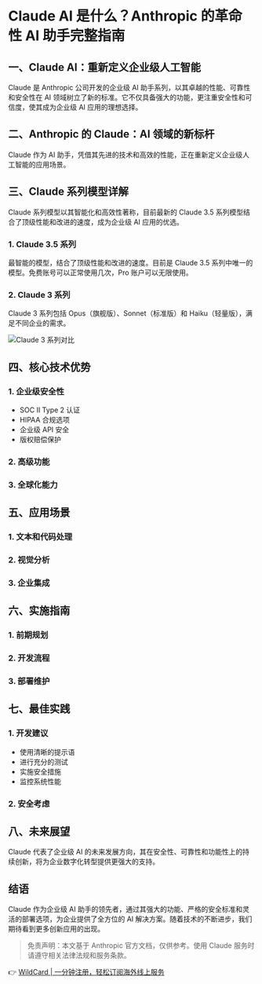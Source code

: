 # Claude AI 是什么？Anthropic 的革命性 AI 助手完整指南

## 一、Claude AI：重新定义企业级人工智能

Claude 是 Anthropic 公司开发的企业级 AI 助手系列，以其卓越的性能、可靠性和安全性在 AI 领域树立了新的标准。它不仅具备强大的功能，更注重安全性和可信度，使其成为企业级 AI 应用的理想选择。

## 二、Anthropic 的 Claude：AI 领域的新标杆

Claude 作为 AI 助手，凭借其先进的技术和高效的性能，正在重新定义企业级人工智能的应用场景。

## 三、Claude 系列模型详解

Claude 系列模型以其智能化和高效性著称，目前最新的 Claude 3.5 系列模型结合了顶级性能和改进的速度，成为企业级 AI 应用的优选。

### 1. Claude 3.5 系列

最智能的模型，结合了顶级性能和改进的速度。目前是 Claude 3.5 系列中唯一的模型。免费账号可以正常使用几次，Pro 账户可以无限使用。



### 2. Claude 3 系列

Claude 3 系列包括 Opus（旗舰版）、Sonnet（标准版）和 Haiku（轻量版），满足不同企业的需求。

![Claude 3 系列对比](https://bbtdd.com/img/956781665516329.webp)

## 四、核心技术优势

### 1. 企业级安全性

- SOC II Type 2 认证
- HIPAA 合规选项
- 企业级 API 安全
- 版权赔偿保护

### 2. 高级功能

### 3. 全球化能力

## 五、应用场景

### 1. 文本和代码处理

### 2. 视觉分析

### 3. 企业集成

## 六、实施指南

### 1. 前期规划

### 2. 开发流程

### 3. 部署维护

## 七、最佳实践

### 1. 开发建议

- 使用清晰的提示语
- 进行充分的测试
- 实施安全措施
- 监控系统性能

### 2. 安全考虑

## 八、未来展望

Claude 代表了企业级 AI 的未来发展方向，其在安全性、可靠性和功能性上的持续创新，将为企业数字化转型提供更强大的支持。

## 结语

Claude 作为企业级 AI 助手的领先者，通过其强大的功能、严格的安全标准和灵活的部署选项，为企业提供了全方位的 AI 解决方案。随着技术的不断进步，我们期待看到更多创新应用的出现。

> 免责声明：本文基于 Anthropic 官方文档，仅供参考。使用 Claude 服务时请遵守相关法律法规和服务条款。

👉 [WildCard | 一分钟注册，轻松订阅海外线上服务](https://bbtdd.com/WildCard)
